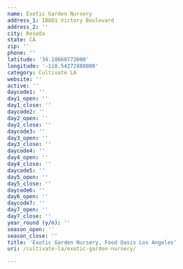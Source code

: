 ```yaml
---
name: Exotic Garden Nursery
address_1: 18801 Victory Boulevard
address_2: ''
city: Reseda
state: CA
zip: ''
phone: ''
latitude: '34.18660773000'
longitude: '-118.54272888000'
category: Cultivate LA
website: ''
active: ''
daycode1: ''
day1_open: ''
day1_close: ''
daycode2: ''
day2_open: ''
day2_close: ''
daycode3: ''
day3_open: ''
day3_close: ''
daycode4: ''
day4_open: ''
day4_close: ''
daycode5: ''
day5_open: ''
day5_close: ''
daycode6: ''
day6_open: ''
daycode7: ''
day7_open: ''
day7_close: ''
year_round (y/n): ''
season_open: ''
season_close: ''
title: 'Exotic Garden Nursery, Food Oasis Los Angeles'
uri: /cultivate-la/exotic-garden-nursery/

---
```


